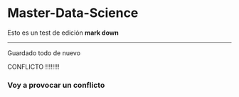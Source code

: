 # Master-Data-Science

Esto es un test de edición **mark down**

------------


Guardado todo de nuevo


CONFLICTO !!!!!!!!

### Voy a provocar un conflicto
